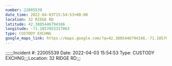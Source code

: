 ```yaml
---
number: 22005539
date_time: 2022-04-03T15:54:53+00:00
location: 32 RIDGE RD
latitude: 42.3805446794166
longitude: -71.1857053317063
type: CUSTODY EXCHNG
google_maps_link: https://maps.google.com/?q=42.3805446794166,-71.1857053317063
---
```


;;;;;;Incident #: 22005539   Date: 2022-04-03 15:54:53   Type: CUSTODY EXCHNG;;;Location: 32 RIDGE RD;;;

